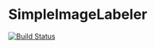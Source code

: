# SimpleImageLabeler

[![Build Status](https://github.com/sadit/SimpleImageLabeler.jl/actions/workflows/CI.yml/badge.svg?branch=main)](https://github.com/sadit/SimpleImageLabeler.jl/actions/workflows/CI.yml?query=branch%3Amain)
